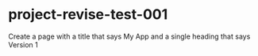 # project-revise-test-001

Create a page with a title that says My App and a single heading that says Version 1